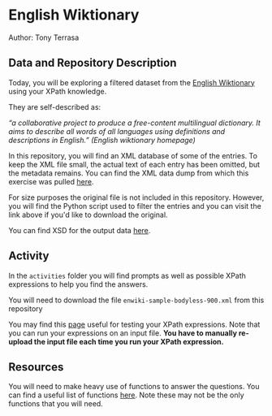 # English Wiktionary

Author: Tony Terrasa


## Data and Repository Description

Today, you will be exploring a filtered dataset from the [English Wiktionary](https://en.wiktionary.org/wiki/Wiktionary:Main_Page) using your XPath knowledge. 

They are self-described as:

_“a collaborative project to produce a free-content multilingual dictionary. It aims to describe all words of all languages using definitions and descriptions in English.” (English wiktionary homepage)_

In this repository, you will find an XML database of some of the entries. To keep the XML file small, the actual text of each entry has been omitted, but the metadata remains. You can find the XML data dump from which this exercise was pulled [here](https://dumps.wikimedia.your.org/enwiktionary/20220220/). 

For size purposes the original file is not included in this repository. However, you will find the Python script used to filter the entries and you can visit the link above if you'd like to download the original. 

You can find XSD for the output data [here](https://www.mediawiki.org/xml/export-0.10.xsd).


## Activity


In the `activities` folder you will find prompts as well as possible XPath expressions to help you find the answers.

You will need to download the file `enwiki-sample-bodyless-900.xml` from this repository

You may find this [page](https://www.freeformatter.com/xpath-tester.html#ad-output) useful for testing your XPath expressions. Note that you can run your expressions on an input file. **You have to manually re-upload the input file each time you run your XPath expression.**





## Resources

You will need to make heavy use of functions to answer the questions.  You can find a useful list of functions [here](https://www.ibm.com/docs/en/idr/11.3.3?topic=functions-xpath). Note these may not be the only functions that you will need.

